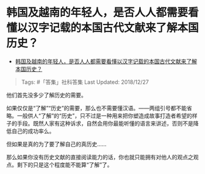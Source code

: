 # 韩国及越南的年轻人，是否人人都需要看懂以汉字记载的本国古代文献来了解本国历史？

- [韩国及越南的年轻人，是否人人都需要看懂以汉字记载的本国古代文献来了解本国历史？](https://www.zhihu.com/question/304265055/answer/543321369)

>Tags: #「答集」社科答集
>Last Updated: 2018/12/27

他们首先没多少了解历史的需要。

如果仅仅是“了解”“历史”的需要，那么也不需要懂汉语。——两组引号都不能省略。一般供人“了解”的“历史”，只不过是一种用来把你塑造成故事打造者希望的样子的手段。既然人家有这种诉求，自然会用你最能听懂的语言来讲述，否则不是降低自己的成功率么。

但如果是真的为了要了解自己的真历史……

那么如果你没有历史文献的直接阅读能力的话，你也就只能拥有对他人的观点之观点。剩下的只是这个程度能不能算“了解”了。

  